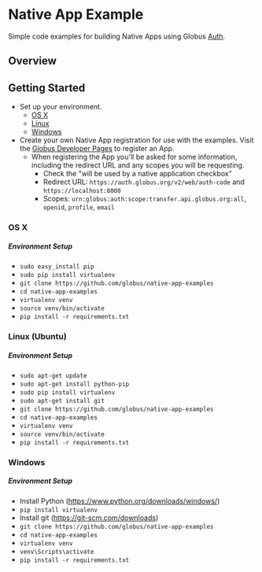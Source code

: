 # Native App Example
Simple code examples for building Native Apps using Globus [Auth](https://docs.globus.org/api/auth/).

## Overview

## Getting Started
* Set up your environment.
    * [OS X](#os-x)
    * [Linux](#linux-ubuntu)
    * [Windows](#windows)
* Create your own Native App registration for use with the examples. Visit the [Globus Developer Pages](https://developers.globus.org) to register an App.
    * When registering the App you'll be asked for some information, including the redirect URL and any scopes you will be requesting.
        * Check the "will be used by a native application checkbox"
        * Redirect URL: `https://auth.globus.org/v2/web/auth-code` and `https://localhost:8000`
        * Scopes: `urn:globus:auth:scope:transfer.api.globus.org:all`, `openid`, `profile`, `email`

### OS X

##### Environment Setup

* `sudo easy_install pip`
* `sudo pip install virtualenv`
* `git clone https://github.com/globus/native-app-examples`
* `cd native-app-examples`
* `virtualenv venv`
* `source venv/bin/activate`
* `pip install -r requirements.txt`

### Linux (Ubuntu)

##### Environment Setup

* `sudo apt-get update`
* `sudo apt-get install python-pip`
* `sudo pip install virtualenv`
* `sudo apt-get install git`
* `git clone https://github.com/globus/native-app-examples`
* `cd native-app-examples`
* `virtualenv venv`
* `source venv/bin/activate`
* `pip install -r requirements.txt`

### Windows

##### Environment Setup

* Install Python (<https://www.python.org/downloads/windows/>)
* `pip install virtualenv`
* Install git (<https://git-scm.com/downloads>)
* `git clone https://github.com/globus/native-app-examples`
* `cd native-app-examples`
* `virtualenv venv`
* `venv\Scripts\activate`
* `pip install -r requirements.txt`
